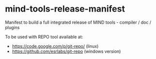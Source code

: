 # mind-tools-release-manifest

Manifest to build a full integrated release of MIND tools - compiler / doc / plugins

To be used with REPO tool available at:
- https://code.google.com/p/git-repo/ (linux)
- https://github.com/esrlabs/git-repo (windows version)
